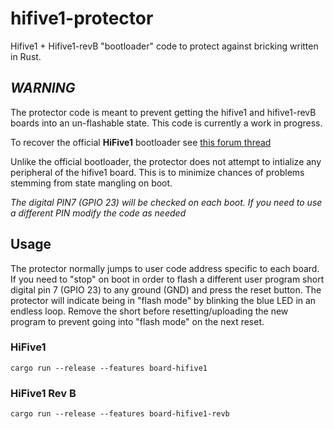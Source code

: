 # hifive1-protector

Hifive1 + Hifive1-revB "bootloader" code to protect against bricking written in Rust.

## *WARNING*

The protector code is meant to prevent getting the hifive1 and hifive1-revB boards into an un-flashable state. This code is currently a work in progress.

To recover the official **HiFive1** bootloader see [this forum thread](https://forums.sifive.com/t/bootloader-restore/2429/18)

Unlike the official bootloader, the protector does not attempt to intialize any peripheral of the hifive1 board. This is to minimize chances of problems stemming from state mangling on boot.

*The digital PIN7 (GPIO 23) will be checked on each boot. If you need to use a different PIN modify the code as needed*

## Usage

The protector normally jumps to user code address specific to each board. If you need to "stop" on boot in order to flash a different user program short digital pin 7 (GPIO 23) to any ground (GND) and press the reset button. The protector will indicate being in "flash mode" by blinking the blue LED in an endless loop. Remove the short before resetting/uploading the new program to prevent going into "flash mode" on the next reset.

### HiFive1

`cargo run --release --features board-hifive1`

### HiFive1 Rev B

`cargo run --release --features board-hifive1-revb`
